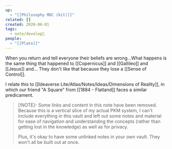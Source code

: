```yaml
---
up:
  - "[[Philosophy MOC (kit)]]"
related: []
created: 2020-06-01
tags:
  - note/develop🍃
people:
  - "[[Plato]]"
---
```


When you return and tell everyone their beliefs are wrong...What happens is the same thing that happened to [[Copernicus]] and [[Gallileo]] and [[Jesus]] and... They don't like that because they lose a [[Sense of Control]].

I relate this to [[Ideaverse Lite/Atlas/Notes/Ideas/Dimensions of Reality]], in which our friend "A Square" from [[1884 - Flatland]] faces a similar predicament. 

> [!NOTE]- Some links and content in this note have been removed.
> Because this is a vertical slice of my actual PKM system, I can't include everything in this vault and left out some notes and material for ease of navigation and understanding the concepts (rather than getting lost in the knowledge) as well as for privacy. 
>  
> Plus, it's okay to have some unlinked notes in your own vault. They won't all be built out at once.

